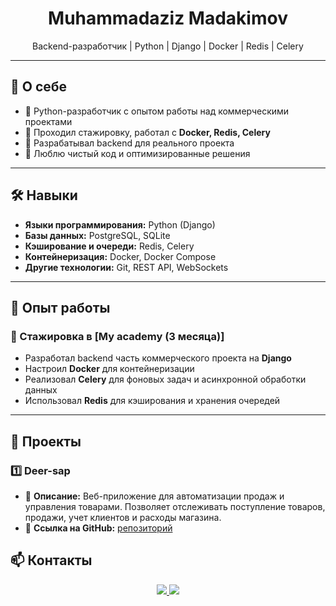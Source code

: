 <h1 align="center">Muhammadaziz Madakimov</h1>

<p align="center">
  Backend-разработчик | Python | Django | Docker | Redis | Celery
</p>

---

## 📌 О себе
- 🔹 Python-разработчик с опытом работы над коммерческими проектами
- 🔹 Проходил стажировку, работал с **Docker, Redis, Celery**
- 🔹 Разрабатывал backend для реального проекта
- 🔹 Люблю чистый код и оптимизированные решения

---

## 🛠️ Навыки
- **Языки программирования:** Python (Django)
- **Базы данных:** PostgreSQL, SQLite
- **Кэширование и очереди:** Redis, Celery
- **Контейнеризация:** Docker, Docker Compose
- **Другие технологии:** Git, REST API, WebSockets

---

## 💼 Опыт работы
### 🔹 Стажировка в [My academy (3 месяца)]
- Разработал backend часть коммерческого проекта на **Django**
- Настроил **Docker** для контейнеризации
- Реализовал **Celery** для фоновых задач и асинхронной обработки данных
- Использовал **Redis** для кэширования и хранения очередей

---

## 📂 Проекты
### 1️⃣ Deer-sap
- 📌 **Описание:** Веб-приложение для автоматизации продаж и управления товарами. Позволяет отслеживать поступление товаров, продажи, учет клиентов и расходы магазина. 
- 🔗 **Ссылка на GitHub:** [репозиторий](https://github.com/Zoreyan/Shop)


## 📫 Контакты
<p align="center">
  <a href="https://t.me/MuhammadazizMadakimov">
    <img src="https://img.shields.io/badge/Telegram-26A5E4?style=for-the-badge&logo=telegram&logoColor=white">
  </a>
  <a href="mailto:muhammadazizmadakimov06@gmail.com">
    <img src="https://img.shields.io/badge/Email-D14836?style=for-the-badge&logo=gmail&logoColor=white">
  </a>
</p>
